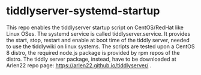 # tiddlyserver-systemd-startup
This repo enables the tiddlyserver startup script on CentOS/RedHat like Linux OSes. 
The systemd service is called tiddlyserver.service. It provides the start, stop, restart and enable at boot time of the tiddly server, needed to use the tiddlywiki on linux systems.
The scripts are tested upon a CentOS 8 distro, the required node.js package is provided by rpm repos of the distro. 
The tiddly server package, instead, have to be downloaded at Arlen22 repo page: https://arlen22.github.io/tiddlyserver/ .
